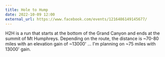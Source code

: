 ```yaml
---
title: Hole to Hump
date: 2022-10-09 12:00
external_url: https://www.facebook.com/events/1216486149145677/
---
```

H2H is a run that starts at the bottom of the Grand Canyon and ends at the summit of Mt Humphreys. Depending on the route, the distance is ~70-80 miles with an elevation gain of ~13000' ... I'm planning on ~75 miles with 13000' gain.<br>
  <br>
  
